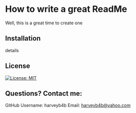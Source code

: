 # How to write a great ReadMe 
Well, this is a great time to create one 


## Installation
details

## License
[![License: MIT](https://img.shields.io/badge/License-MIT-yellow.svg)](https://opensource.org/licenses/MIT)

## Questions? Contact me:
GitHub Username: harveyb4b
Email: harveyb4b@yahoo.com
